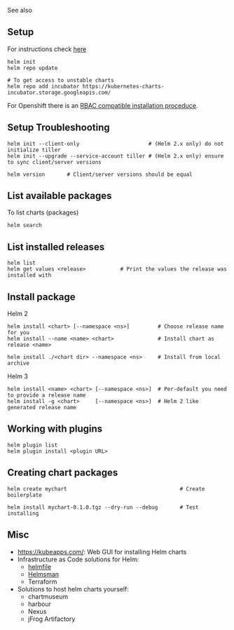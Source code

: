 See also <?add topic='Helm Templates'?> <?add topic='kubernetes'?> <?add topic='Openshift'?> 

## Setup

For instructions check [here](https://docs.helm.sh/using_helm/#quickstart-guide)

    helm init   
    helm repo update
    
    # To get access to unstable charts
    helm repo add incubator https://kubernetes-charts-incubator.storage.googleapis.com/

For Openshift there is an [RBAC compatible installation proceduce](https://blog.openshift.com/getting-started-helm-openshift/).

## Setup Troubleshooting

    helm init --client-only                      # (Helm 2.x only) do not initialize tiller
    helm init --upgrade --service-account tiller # (Helm 2.x only) ensure to sync client/server versions
 
    helm version       # Client/server versions should be equal

## List available packages

To list charts (packages)

    helm search

## List installed releases

    helm list
    helm get values <release>           # Print the values the release was installed with

## Install package

Helm 2

    helm install <chart> [--namespace <ns>]         # Choose release name for you
    helm install --name <name> <chart>              # Install chart as release <name>
    
    helm install ./<chart dir> --namespace <ns>     # Install from local archive
 
Helm 3

    helm install <name> <chart> [--namespace <ns>]  # Per-default you need to provide a release name
    helm install -g <chart>     [--namespace <ns>]  # Helm 2 like generated release name

## Working with plugins

    helm plugin list
    helm plugin install <plugin URL>

## Creating chart packages

    helm create mychart                                    # Create boilerplate
    
    helm install mychart-0.1.0.tgz --dry-run --debug       # Test installing

## Misc

- https://kubeapps.com/: Web GUI for installing Helm charts
- Infrastructure as Code solutions for Helm:
   - [helmfile](https://github.com/roboll/helmfile)
   - [Helmsman](https://github.com/Praqma/helmsman)
   - Terraform
- Solutions to host helm charts yourself:
   - chartmuseum
   - harbour
   - Nexus
   - jFrog Artifactory
